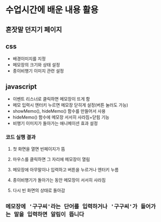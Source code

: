 # 수업시간에 배운 내용 활용
## 혼잣말 던지기 페이지


## css
- 배경이미지를 지정
-  메모장의 크기와 상태 설정
-  종이비행기 이미지 관련 설정

## javascript
- 이벤트 리스너로 클릭하면 메모장이 뜨게 함
- 메모 입력시 엔터키 누르면 메모장 닫히게 설정(버튼 눌러도 가능)
- showMemo(), hideMemo() 함수를 만들어서 사용
- hideMemo() 함수에 메모장 서서히 사라짐+닫힘 기능
- 비행기 이미지가 돌아가는 애니메이션 효과 설정

### 코드 실행 결과

1. 첫 화면을 열면 빈페이지가 뜸

2. 마우스를 클릭하면 그 자리에 메모장이 열림

3. 메모장에 아무말이나 입력하고 버튼을 누르거나 엔터키 누름

4. 종이비행기가 돌아가는 동안 메모장이 서서히 사라짐

5. 다시 빈 화면의 상태로 돌아감

## ``` 메모장에 '구구씨'라는 단어를 입력하거나 '구구씨'가 들어가는 말을 입력하면 알림이 뜹니다 ```

